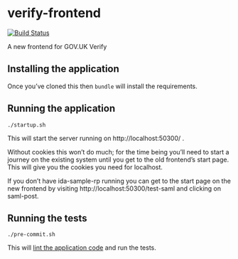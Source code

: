 # verify-frontend

[![Build Status](https://travis-ci.org/alphagov/verify-frontend.svg?branch=master)](https://travis-ci.org/alphagov/verify-frontend)

A new frontend for GOV.UK Verify

## Installing the application

Once you’ve cloned this then `bundle` will install the requirements.

## Running the application

`./startup.sh`

This will start the server running on http://localhost:50300/ .

Without cookies this won’t do much; for the time being you’ll need to start a journey on the existing system until you get to the old frontend’s start page. This will give you the cookies you need for localhost.

If you don’t have ida-sample-rp running you can get to the start page on the new frontend by visiting http://localhost:50300/test-saml and clicking on saml-post.

## Running the tests

`./pre-commit.sh`

This will [lint the application code](https://github.com/alphagov/govuk-lint) and run the tests.
